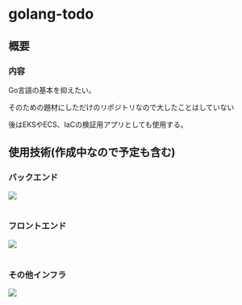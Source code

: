 # golang-todo
## 概要
### 内容 
Go言語の基本を抑えたい。

そのための題材にしただけのリポジトリなので大したことはしていない

後はEKSやECS、IaCの検証用アプリとしても使用する。

## 使用技術(作成中なので予定も含む)
### バックエンド
<img src="https://skillicons.dev/icons?i=go" /> <br /><br />

### フロントエンド
<img src="https://skillicons.dev/icons?i=html,css,typescript,react,next" /> <br /><br />

### その他インフラ
<img src="https://skillicons.dev/icons?i=docker,mysql,k8s,aws" /> <br /><br />

